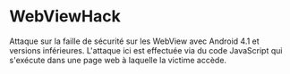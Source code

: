 # WebViewHack
Attaque sur la faille de sécurité sur les WebView avec Android 4.1 et versions inférieures. L'attaque ici est effectuée via du code JavaScript qui s'exécute dans une page web à laquelle la victime accède.
